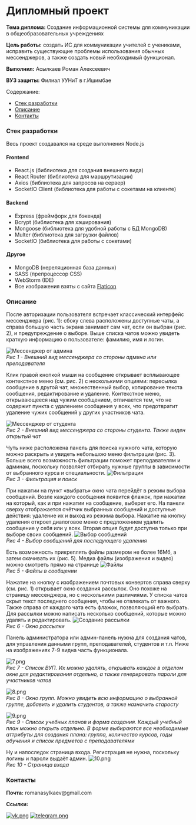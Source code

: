 <h1>Дипломный проект</h1>
<p><b>Тема диплома: </b>Создание информационной системы для коммуникации в общеобразовательных учреждениях</p>
<p><b>Цель работы:</b> создать ИС для коммуникации учителей с
учениками, исправить существующие проблемы использования обычных мессенджеров, а также создать новый
необходимый функционал.</p>
<p><b>Выполнил:</b> Асылкаев Роман Алексеевич</p>
<p><b>ВУЗ защиты: </b>Филиал УУНиТ в г.Ишимбае</p>

Содержание:
- <a href="#stack">Стек разработки</a>
- <a href="#desc">Описание</a>
- <a href="#contacts">Контакты</a>

<h3><a name="stack">Стек разработки</a></h3>
Весь проект создавался на среде выполнения Node.js

<h4>Frontend</h4>
<ul>
<li>React.js (библиотека для создания внешнего вида)</li>
<li>React Router (библиотека для маршрутизации)</li>
<li>Axios (библиотека для запросов на сервер)</li>
<li>SocketIO Client (библиотека для работы с сокетами на клиенте)</li>
</ul>

<h4>Backend</h4>
<ul>
<li>Express (фреймфорк для бэкенда)</li>
<li>Bcrypt (библиотека для хэширования)</li>
<li>Mongoose (библиотека для удобной работы с БД MongoDB)</li>
<li>Multer (библиотека для загрузки файлов)</li>
<li>SocketIO (библиотека для работы с сокетами)</li>
</ul>

<h4>Другое</h4>
<ul>
<li>MongoDB (нереляционная база данных)</li>
<li>SASS (препроцессор CSS)</li>
<li>WebStorm (IDE)</li>
<li>Все изображения взяты с сайта <a href="https://www.flaticon.com/">Flaticon</a></li>
</ul>

<h3><a name="desc">Описание</a></h3>
<p>После авторизации пользователя встречает классический интерфейс
мессенджера (рис. 1): сбоку слева расположены доступные чаты, а справа большую
часть экрана занимает сам чат, если он выбран (рис. 2), и предупреждение о выборе.
Выше списка чатов можно увидеть краткую информацию о
пользователе: фамилию, имя и логин.</p>

![Мессенджер от админа](description%2F1.png)
</br>
<i>Рис 1 - Внешний вид мессенджера со стороны админа или преподавателя</i>

Клик правой кнопкой мыши на сообщение открывает всплывающее
контекстное меню (см. рис. 2) с несколькими опциями: пересылка
сообщение в другой чат, множественный выбор, копирование текста
сообщения, редактирование и удаление. Контекстное меню, открывающееся
над чужим сообщением, отличается тем, что не содержит пункта с удалением
сообщения у всех, что предотвратит удаление чужих сообщений у других
участников чата.

![Мессенджер от студента](description%2F2.png)
</br>
<i>Рис 2 - Внешний вид мессенджера со стороны студента. Также виден открытый чат</i>

Чуть ниже расположена панель для поиска нужного чата, которую
можно раскрыть и увидеть небольшою меню фильтрации (рис. 3).
Больше всего возможность фильтрации поможет преподавателям и админам,
поскольку позволяет отбирать нужные группы в зависимости от выбранного
курса и специальности.
![Фильтрация](description%2F3.png)
</br>
<i>Рис 3 - Фильтрация и поиск</i>

При нажатии на пункт «выбрать» окно чата перейдёт в режим выбора
сообщений. Возле каждого сообщения появится
флажок, при нажатии на который, как и при нажатии на сообщение, выберет
его. На панели сверху отображается счётчик выбранных сообщений и
доступные действия: удаление их и выход из режима выбора. Нажатие на
кнопку удаления откроет диалоговое меню с предложением удалить
сообщение у себя или у всех. Вторая опция будет доступна
только при выборе своих сообщений.
![Выбор сообщений](description%2F4.png)
</br>
<i>Рис 4 - Выбор сообщений для последующего удаления</i>

Есть возможность прикреплять файлы размером не более 16Мб, а затем скачивать их (рис. 5).
Медиа файлы (изображения и видео) можно смотреть прямо на странице
![Файлы](description%2F5.png)
</br>
<i>Рис 5 - Файлы в сообщении</i>

Нажатие на кнопку с изображением почтовых конвертов справа сверху (см. рис. 1) 
открывает окно создания рассылок. Оно похоже на страницу мессенджера, но с несколькими различиями. У
списка чатов скрыт текст последнего сообщения, чтобы не отвлекать от
важного. Также справа от каждого чата есть флажок, позволяющий его
выбрать. Для рассылки можно написать несколько сообщений,
которые можно удалять и редактировать.
![Создание рассылки](description%2F6.png)
</br>
<i>Рис 6 - Окно рассылки</i>

Панель администратора или админ-панель нужна для создания чатов,
для управления данными групп, преподавателей, студентов и т.п. Ниже 
на изображениях 7-9 видна часть функционала.

![7.png](description%2F7.png)
</br>
<i>Рис 7 - Список ВУП. Их можно удалять, открывать каждое в отделом окне для
редактирования отдельно, а также генерировать пароли для участников чатов</i>

![8.png](description%2F8.png)
</br>
<i>Рис 8 - Окно групп. Можно увидеть всю информацию о выбранной группе, добавить и удалить студентов, а также назначить старосту</i>

![9.png](description%2F9.png)
</br>
<i>Рис 9 - Список учебных планов и форма создания. Каждый учебный план можно открыть отдельно. В форме выбираются все необходимые аттрибуты для создания плана: группа, количество курсов, годы обучения и список предметов с преподавателями</i>

Ну и напоследок страница входа. Регистрация не нужна, поскольку логины и пароли выдаёт админ.
![10.png](description%2F10.png)
</br>
<i>Рис 10 - Страница входа</i>

<h3><a name="contacts">Контакты</a></h3>
<p><b>Почта:</b> romanasylkaev@gmail.com</p> 
<p><b>Ссылки:</b></p>

<a href="https://vk.com/romatopotato">![vk.png](description%2Fvk.png)</a>
<a href="https://t.me/romatopotato">![telegram.png](description%2Ftelegram.png)</a>
